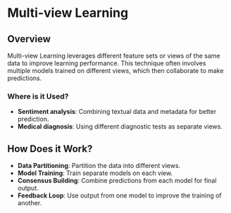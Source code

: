 # Multi-view Learning

## Overview

Multi-view Learning leverages different feature sets or views of the same data to improve learning performance. This technique often involves multiple models trained on different views, which then collaborate to make predictions.

### Where is it Used?

- **Sentiment analysis**: Combining textual data and metadata for better prediction.
- **Medical diagnosis**: Using different diagnostic tests as separate views.

## How Does it Work?

- **Data Partitioning**: Partition the data into different views.
- **Model Training**: Train separate models on each view.
- **Consensus Building**: Combine predictions from each model for final output.
- **Feedback Loop**: Use output from one model to improve the training of another.
